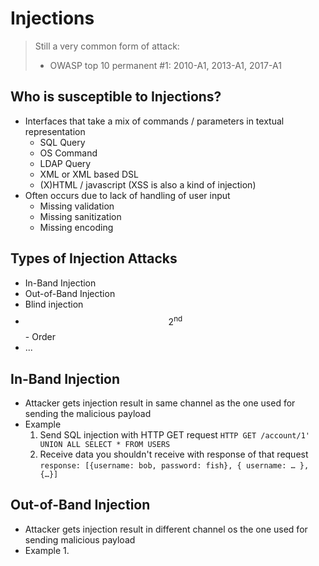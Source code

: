 # Injections

> Still a very common form of attack: 
>
> * OWASP top 10 permanent #1: 2010-A1, 2013-A1, 2017-A1



## Who is susceptible to Injections?

* Interfaces that take a mix of commands / parameters in textual representation
  * SQL Query
  * OS Command
  * LDAP Query
  * XML or XML based DSL
  * (X)HTML / javascript (XSS is also a kind of injection)
* Often occurs due to lack of handling of user input
  * Missing validation
  * Missing sanitization
  * Missing encoding



## Types of Injection Attacks

* In-Band Injection
* Out-of-Band Injection
* Blind injection
* $$2^{\text{nd}}$$ - Order
* ...



## In-Band Injection

* Attacker gets injection result in same channel as the one used for sending the malicious payload
* Example
  1. Send SQL injection with HTTP GET request
     `HTTP GET /account/1' UNION ALL SELECT * FROM USERS`
  2. Receive data you shouldn't receive with response of that request
     `response: [{username: bob, password: fish}, { username: … }, {…}]`



## Out-of-Band Injection

* Attacker gets injection result in different channel os the one used for sending malicious payload
* Example
  1. 